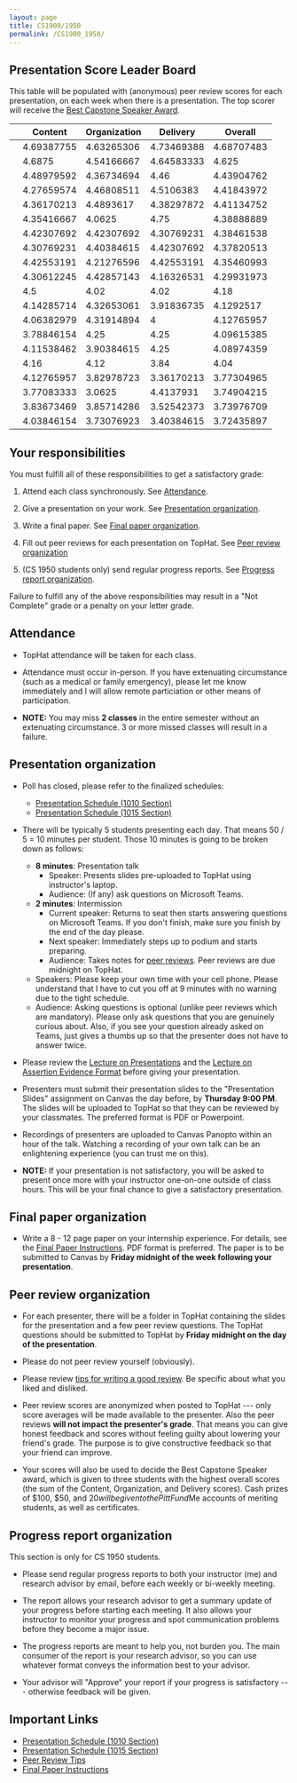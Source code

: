 ```yaml
---
layout: page
title: CS1900/1950
permalink: /CS1900_1950/
---
```


## Presentation Score Leader Board

This table will be populated with (anonymous) peer review scores for each
presentation, on each week when there is a presentation.  The top scorer
will receive the [Best Capstone Speaker Award](#peer-review-organization).


|         | Content | Organization | Delivery | Overall |
|---------|---------|--------------|----------|---------|
|  | 4.69387755 | 4.63265306 | 4.73469388 | 4.68707483 |
|  | 4.6875     | 4.54166667 | 4.64583333 | 4.625      |
|  | 4.48979592 | 4.36734694 | 4.46       | 4.43904762 |
|  | 4.27659574 | 4.46808511 | 4.5106383  | 4.41843972 |
|  | 4.36170213 | 4.4893617  | 4.38297872 | 4.41134752 |
|  | 4.35416667 | 4.0625     | 4.75       | 4.38888889 |
|  | 4.42307692 | 4.42307692 | 4.30769231 | 4.38461538 |
|  | 4.30769231 | 4.40384615 | 4.42307692 | 4.37820513 |
|  | 4.42553191 | 4.21276596 | 4.42553191 | 4.35460993 |
|  | 4.30612245 | 4.42857143 | 4.16326531 | 4.29931973 |
|  | 4.5        | 4.02       | 4.02       | 4.18       |
|  | 4.14285714 | 4.32653061 | 3.91836735 | 4.1292517  |
|  | 4.06382979 | 4.31914894 | 4          | 4.12765957 |
|  | 3.78846154 | 4.25       | 4.25       | 4.09615385 |
|  | 4.11538462 | 3.90384615 | 4.25       | 4.08974359 |
|  | 4.16       | 4.12       | 3.84       | 4.04       |
|  | 4.12765957 | 3.82978723 | 3.36170213 | 3.77304965 |
|  | 3.77083333 | 3.0625     | 4.4137931  | 3.74904215 |
|  | 3.83673469 | 3.85714286 | 3.52542373 | 3.73976709 |
|  | 4.03846154 | 3.73076923 | 3.40384615 | 3.72435897 |


## Your responsibilities

You must fulfill all of these responsibilities to get a satisfactory grade:

1. Attend each class synchronously.  See [Attendance](#attendance).

1. Give a presentation on your work.  See [Presentation organization](#presentation-organization).

1. Write a final paper.  See [Final paper organization](#final-paper-organization).

1. Fill out peer reviews for each presentation on TopHat.  See [Peer review organization](#peer-review-organization)

1. (CS 1950 students only) send regular progress reports.  See [Progress report organization](#progress-report-organization).

Failure to fulfill any of the above responsibilities may result in a "Not
Complete" grade or a penalty on your letter grade.

## Attendance

* TopHat attendance will be taken for each class.

* Attendance must occur in-person.  If you have extenuating circumstance
  (such as a medical or family emergency), please let me know immediately
and I will allow remote particiation or other means of participation.

* **NOTE:** You may miss **2 classes** in the entire semester without an
  extenuating circumstance.  3 or more missed classes will result in a
failure.


## Presentation organization

* Poll has closed, please refer to the finalized schedules:
  * [Presentation Schedule (1010 Section)]({{site.baseurl}}/internship_presentation_schedule_1010)
  * [Presentation Schedule (1015 Section)]({{site.baseurl}}/internship_presentation_schedule_1015)

* There will be typically 5 students presenting each day.  That means 50 / 5 =
  10 minutes per student.  Those 10 minutes is going to be broken down as
follows:
  * **8 minutes**: Presentation talk
    * Speaker: Presents slides pre-uploaded to TopHat using instructor's
      laptop.
    * Audience: (If any) ask questions on Microsoft Teams.
  * **2 minutes**: Intermission
    * Current speaker: Returns to seat then starts answering questions on
      Microsoft Teams.  If you don't finish, make sure you finish by the end of
the day please.
    * Next speaker: Immediately steps up to podium and starts preparing.
    * Audience: Takes notes for [peer reviews](#peer-review-organization).
      Peer reviews are due midnight on TopHat.
  * Speakers: Please keep your own time with your cell phone.  Please
    understand that I have to cut you off at 9 minutes with no warning due to
the tight schedule.
  * Audience: Asking questions is optional (unlike peer reviews which are
    mandatory).  Please only ask questions that you are genuinely curious
about.  Also, if you see your question already asked on Teams, just gives a
thumbs up so that the presenter does not have to answer twice.  

* Please review the [Lecture on Presentations](/lectures/lecture-on-presentations-internship.pdf) and the [Lecture on
  Assertion Evidence Format](/lectures/lecture-on-assertion-evidence-format.pdf) before giving your presentation.  

* Presenters must submit their presentation slides to the "Presentation Slides"
  assignment on Canvas the day before, by **Thursday 9:00 PM**.  The slides
will be uploaded to TopHat so that they can be reviewed by your classmates.
The preferred format is PDF or Powerpoint.  

* Recordings of presenters are uploaded to Canvas Panopto within an hour of the
  talk.  Watching a recording of your own talk can be an enlightening
experience (you can trust me on this).

* **NOTE:** If your presentation is not satisfactory, you will be asked to
  present once more with your instructor one-on-one outside of class hours.
This will be your final chance to give a satisfactory presentation.

## Final paper organization

* Write a 8 - 12 page paper on your internship experience.  For details, see the
[Final Paper Instructions]({{site.baseurl}}/final_paper).  PDF format is
preferred.  The paper is to be submitted to Canvas by **Friday midnight 
of the week following your presentation**.

## Peer review organization

* For each presenter, there will be a folder in TopHat containing the slides
  for the presentation and a few peer review questions.  The TopHat questions
should be submitted to TopHat by **Friday midnight on the day of the
presentation**.

* Please do not peer review yourself (obviously).

* Please review [tips for writing a good review]({{site.baseurl}}/review_tips).
  Be specific about what you liked and disliked.

* Peer review scores are anonymized when posted to TopHat --- only score
  averages will be made available to the presenter.  Also the peer reviews
**will not impact the presenter's grade**.  That means you can give honest
feedback and scores without feeling guilty about lowering your friend's
grade.  The purpose is to give constructive feedback so that your friend can
improve.  

* Your scores will also be used to decide the Best Capstone Speaker award,
which is given to three students with the highest overall scores (the sum of
the Content, Organization, and Delivery scores).  Cash prizes of $100, $50,
and $20 will be given to the PittFund$Me accounts of meriting students, as
well as certificates.

## Progress report organization

This section is only for CS 1950 students.

* Please send regular progress reports to both your instructor (me) and
  research advisor by email, before each weekly or bi-weekly meeting.  

* The report allows your research advisor to get a summary update of your
  progress before starting each meeting.  It also allows your instructor to
monitor your progress and spot communication problems before they become a
major issue.  

* The progress reports are meant to help you, not burden you.  The main
  consumer of the report is your research advisor, so you can use whatever
format conveys the information best to your advisor.

* Your advisor will "Approve" your report if your progress is satisfactory ---
  otherwise feedback will be given.

## Important Links

* [Presentation Schedule (1010 Section)]({{site.baseurl}}/internship_presentation_schedule_1010)
* [Presentation Schedule (1015 Section)]({{site.baseurl}}/internship_presentation_schedule_1015)
* [Peer Review Tips]({{site.baseurl}}/review_tips)
* [Final Paper Instructions]({{site.baseurl}}/final_paper)
